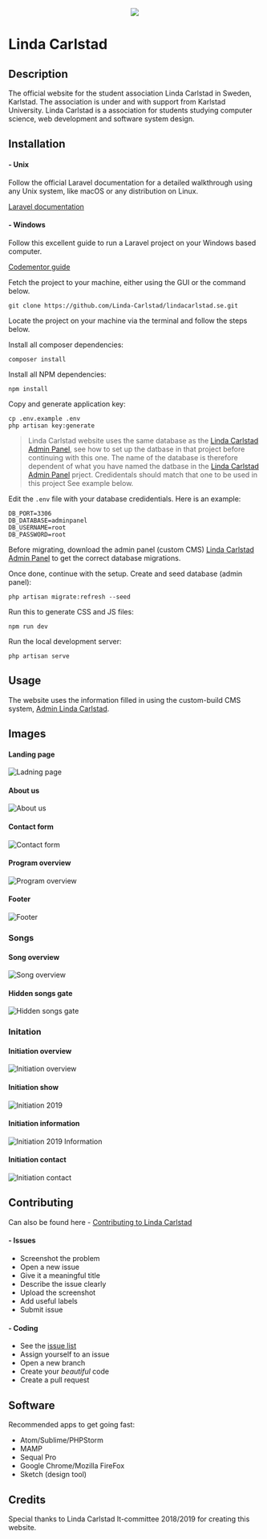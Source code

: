 <p align="center"><img src="https://lindacarlstad.se/img/logo.png"></p>

# Linda Carlstad

## Description
The official website for the student association Linda Carlstad in Sweden, Karlstad. The association is under and with support from Karlstad University. Linda Carlstad is a association for students studying computer science, web development and software system design. 

## Installation

#### - Unix
Follow the official Laravel documentation for a detailed walkthrough using any Unix system, like macOS or any distribution on Linux.

[Laravel documentation](https://laravel.com/docs/5.8/installation)

#### - Windows
Follow this excellent guide to run a Laravel project on your Windows based computer.

[Codementor guide](https://www.codementor.io/magarrent/how-to-install-laravel-5-xampp-windows-du107u9ji)

Fetch the project to your machine, either using the GUI or the command below.  

```
git clone https://github.com/Linda-Carlstad/lindacarlstad.se.git
```

Locate the project on your machine via the terminal and follow the steps below. 

Install all composer dependencies: 
```
composer install
```

Install all NPM dependencies: 
```
npm install
```

Copy and generate application key: 
```
cp .env.example .env
php artisan key:generate
```

> Linda Carlstad website uses the same database as the [Linda Carlstad Admin Panel](https://github.com/Linda-Carlstad/admin.lindacarlstad.se), see how to set up the datbase in that project before continuing with this one. The name of the database is therefore dependent of what you have named the datbase in the [Linda Carlstad Admin Panel](https://github.com/Linda-Carlstad/admin.lindacarlstad.se) prject. Credidentals should match that one to be used in this project See example below.  

Edit the `.env` file with your database credidentials. 
Here is an example:
```
DB_PORT=3306
DB_DATABASE=adminpanel
DB_USERNAME=root
DB_PASSWORD=root
```
Before migrating, download the admin panel (custom CMS) [Linda Carlstad Admin Panel](https://github.com/Linda-Carlstad/admin.lindacarlstad.se) to get the correct database migrations. 

Once done, continue with the setup. 
Create and seed database (admin panel):
```
php artisan migrate:refresh --seed
```

Run this to generate CSS and JS files:
```
npm run dev
```

Run the local development server: 
```
php artisan serve
```

## Usage
The website uses the information filled in using the custom-build CMS system, [Admin Linda Carlstad](https://github.com/Linda-Carlstad/admin.lindacarlstad.se). 

## Images
#### Landing page
![Ladning page](https://i.ibb.co/x6RkHhm/landing.png "Ladning page")

#### About us
![About us](https://i.ibb.co/DrkxcDM/about.png "About us")

#### Contact form
![Contact form](https://i.ibb.co/F4s7P7B/contact-form.png "Contact form")

#### Program overview
![Program overview](https://i.ibb.co/vDry00J/programs.png "Program overview")

#### Footer
![Footer](https://i.ibb.co/kX4j9Xv/footer.png "Footer")

### Songs
#### Song overview
![Song overview](https://i.ibb.co/bzbF0nK/songs.png "Song overview")

#### Hidden songs gate
![Hidden songs gate](https://i.ibb.co/31FNHkJ/songs-gate.png "Hidden songs gate")



### Initation
#### Initiation overview
![Initiation overview](https://i.ibb.co/0JhD9DV/initiations.png "Initiation overview")

#### Initiation show
![Initiation 2019](https://i.ibb.co/vqzXhxC/initiation-2019.png "Initiation 2019")

#### Initiation information
![Initiation 2019 Information](https://i.ibb.co/pZC32vZ/initiation-2019-info.png "Initiation 2019 Information")

#### Initiation contact
![Initiation contact](https://i.ibb.co/DYtHsVJ/initiation-2019-contact.png "Initiation contact")


## Contributing

Can also be found here - [Contributing to Linda Carlstad](https://github.com/Linda-Carlstad/lindacarlstad.se/blob/master/CONTRIBUTING.md)

#### - Issues
- Screenshot the problem
- Open a new issue
- Give it a meaningful title
- Describe the issue clearly
- Upload the screenshot
- Add useful labels
- Submit issue

#### - Coding
- See the [issue list](https://github.com/Linda-Carlstad/lindacarlstad.se/issues)
- Assign yourself to an issue
- Open a new branch
- Create your _beautiful_ code
- Create a pull request

## Software
Recommended apps to get going fast:
- Atom/Sublime/PHPStorm
- MAMP
- Sequal Pro
- Google Chrome/Mozilla FireFox
- Sketch (design tool)

## Credits
Special thanks to Linda Carlstad It-committee 2018/2019 for creating this website.
